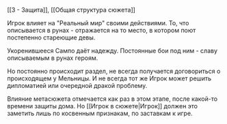 [[3 - Защита]], [[Общая структура сюжета]]

Игрок влияет на "Реальный мир" своими действиями. То, что описывается в рунах - отражается на то место, в котором поют постепенно стареющие девы.

Укоренившееся Сампо даёт надежду.
Постоянные бои под ним - славу описываемым в рунах героям.

Но постоянно происходит раздел, не всегда получается договориться о происходящем у Мельницы. И не всегда тот же Игрок может решить дипломатией или очередной дракой проблему.

Влияние метасюжета отмечается как раз в этом этапе, после какой-то времени защиты дома. Но [[Игрок в сюжете|Игрок]] должен это заметить лишь по косвенным признакам, по заставкам к игре.